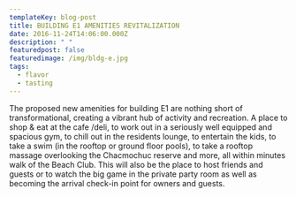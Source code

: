 ```yaml
---
templateKey: blog-post
title: BUILDING E1 AMENITIES REVITALIZATION
date: 2016-11-24T14:06:00.000Z
description: " "
featuredpost: false
featuredimage: /img/bldg-e.jpg
tags:
  - flavor
  - tasting
---
```

The proposed new amenities for building E1 are nothing short of transformational, creating a vibrant hub of activity and recreation. A place to shop & eat at the cafe /deli, to work out in a seriously well equipped and spacious gym, to chill out in the residents lounge, to entertain the kids, to take a swim (in the rooftop or ground floor pools), to take a rooftop massage overlooking the Chacmochuc reserve and more, all within minutes walk of the Beach Club. This will also be the place to host friends and guests or to watch the big game in the private party room as well as becoming the arrival check-in point for owners and guests.